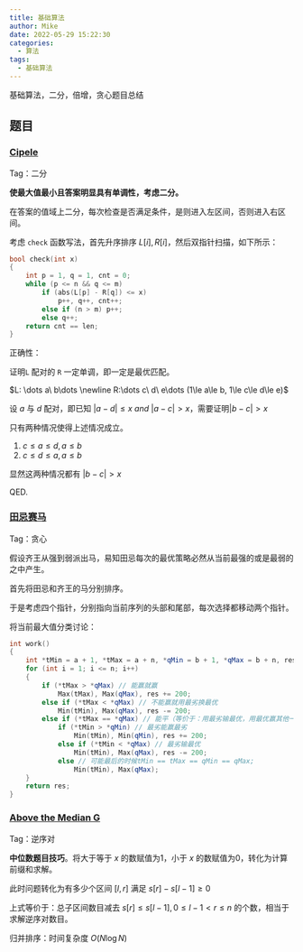 ```yaml
---
title: 基础算法
author: Mike
date: 2022-05-29 15:22:30
categories:
  - 算法
tags:
  - 基础算法
---
```

基础算法，二分，倍增，贪心题目总结
<!-- more -->
## 题目

### [Cipele](https://www.luogu.com.cn/problem/P7305)

Tag：二分

**使最大值最小且答案明显具有单调性，考虑二分。**

在答案的值域上二分，每次检查是否满足条件，是则进入左区间，否则进入右区间。

考虑 `check` 函数写法，首先升序排序 $L[i], R[i]$，然后双指针扫描，如下所示：

```cpp
bool check(int x)
{
    int p = 1, q = 1, cnt = 0;
    while (p <= n && q <= m)
        if (abs(L[p] - R[q]) <= x)
            p++, q++, cnt++;
        else if (n > m) p++;
        else q++;
    return cnt == len;
}
```

正确性：

证明`L` 配对的 `R` 一定单调，即一定是最优匹配。

$L: \dots a\ b\dots \newline R:\dots c\ d\ e\dots (1\le a\le b, 1\le c\le d\le e)$

设 $a$ 与 $d$ 配对，即已知 $|a - d|\le x\ and\ |a - c|>x$，需要证明$|b - c|>x$

只有两种情况使得上述情况成立。

1. $c\le a\le d, a\le b$
2. $c\le d\le a, a\le b$

显然这两种情况都有 $|b - c| > x$

QED.

### [田忌赛马](https://www.luogu.com.cn/problem/P1650)

Tag：贪心

假设齐王从强到弱派出马，易知田忌每次的最优策略必然从当前最强的或是最弱的之中产生。

首先将田忌和齐王的马分别排序。

于是考虑四个指针，分别指向当前序列的头部和尾部，每次选择都移动两个指针。

将当前最大值分类讨论：

```cpp
int work()
{
    int *tMin = a + 1, *tMax = a + n, *qMin = b + 1, *qMax = b + n, res = 0;
    for (int i = 1; i <= n; i++)
    {
        if (*tMax > *qMax) // 能赢就赢
            Max(tMax), Max(qMax), res += 200;
        else if (*tMax < *qMax) // 不能赢就用最劣换最优
            Min(tMin), Max(qMax), res -= 200;
        else if (*tMax == *qMax) // 能平（等价于：用最劣输最优，用最优赢其他一匹马）
            if (*tMin > *qMin) // 最劣能赢最劣
                Min(tMin), Min(qMin), res += 200;
            else if (*tMin < *qMax) // 最劣输最优
                Min(tMin), Max(qMax), res -= 200;
            else // 可能最后的时候tMin == tMax == qMin == qMax;
                Min(tMin), Max(qMax);
    }
    return res;
}
```

### [Above the Median G](https://www.luogu.com.cn/problem/P3031)

Tag：逆序对

**中位数题目技巧**。将大于等于 $x$ 的数赋值为1，小于 $x$ 的数赋值为0，转化为计算前缀和求解。

此时问题转化为有多少个区间 $[l,r]$ 满足 $s[r]-s[l-1]\ge 0$

上式等价于：总子区间数目减去 $s[r]\le s[l-1], 0\le l-1<r\le n$ 的个数，相当于求解逆序对数目。

归并排序：时间复杂度 $O(N\log{N})$
